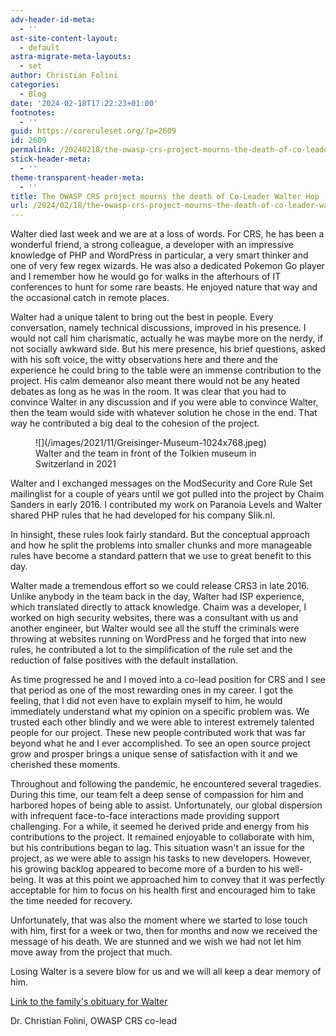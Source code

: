 ```yaml
---
adv-header-id-meta:
  - ''
ast-site-content-layout:
  - default
astra-migrate-meta-layouts:
  - set
author: Christian Folini
categories:
  - Blog
date: '2024-02-18T17:22:23+01:00'
footnotes:
  - ''
guid: https://coreruleset.org/?p=2609
id: 2609
permalink: /20240218/the-owasp-crs-project-mourns-the-death-of-co-leader-walter-hop/
stick-header-meta:
  - ''
theme-transparent-header-meta:
  - ''
title: The OWASP CRS project mourns the death of Co-Leader Walter Hop
url: /2024/02/18/the-owasp-crs-project-mourns-the-death-of-co-leader-walter-hop/
---
```



Walter died last week and we are at a loss of words. For CRS, he has been a wonderful friend, a strong colleague, a developer with an impressive knowledge of PHP and WordPress in particular, a very smart thinker and one of very few regex wizards. He was also a dedicated Pokemon Go player and I remember how he would go for walks in the afterhours of IT conferences to hunt for some rare beasts. He enjoyed nature that way and the occasional catch in remote places.

Walter had a unique talent to bring out the best in people. Every conversation, namely technical discussions, improved in his presence. I would not call him charismatic, actually he was maybe more on the nerdy, if not socially awkward side. But his mere presence, his brief questions, asked with his soft voice, the witty observations here and there and the experience he could bring to the table were an immense contribution to the project. His calm demeanor also meant there would not be any heated debates as long as he was in the room. It was clear that you had to convince Walter in any discussion and if you were able to convince Walter, then the team would side with whatever solution he chose in the end. That way he contributed a big deal to the cohesion of the project.

<figure class="wp-block-image size-large">![](/images/2021/11/Greisinger-Museum-1024x768.jpeg)<figcaption class="wp-element-caption">Walter and the team in front of the Tolkien museum in Switzerland in 2021</figcaption></figure>Walter and I exchanged messages on the ModSecurity and Core Rule Set mailinglist for a couple of years until we got pulled into the project by Chaim Sanders in early 2016. I contributed my work on Paranoia Levels and Walter shared PHP rules that he had developed for his company Slik.nl.

In hinsight, these rules look fairly standard. But the conceptual approach and how he split the problems into smaller chunks and more manageable rules have become a standard pattern that we use to great benefit to this day.

Walter made a tremendous effort so we could release CRS3 in late 2016. Unlike anybody in the team back in the day, Walter had ISP experience, which translated directly to attack knowledge. Chaim was a developer, I worked on high security websites, there was a consultant with us and another engineer, but Walter would see all the stuff the criminals were throwing at websites running on WordPress and he forged that into new rules, he contributed a lot to the simplification of the rule set and the reduction of false positives with the default installation.

As time progressed he and I moved into a co-lead position for CRS and I see that period as one of the most rewarding ones in my career. I got the feeling, that I did not even have to explain myself to him, he would immediately understand what my opinion on a specific problem was. We trusted each other blindly and we were able to interest extremely talented people for our project. These new people contributed work that was far beyond what he and I ever accomplished. To see an open source project grow and prosper brings a unique sense of satisfaction with it and we cherished these moments.

Throughout and following the pandemic, he encountered several tragedies. During this time, our team felt a deep sense of compassion for him and harbored hopes of being able to assist. Unfortunately, our global dispersion with infrequent face-to-face interactions made providing support challenging. For a while, it seemed he derived pride and energy from his contributions to the project. It remained enjoyable to collaborate with him, but his contributions began to lag. This situation wasn't an issue for the project, as we were able to assign his tasks to new developers. However, his growing backlog appeared to become more of a burden to his well-being. It was at this point we approached him to convey that it was perfectly acceptable for him to focus on his health first and encouraged him to take the time needed for recovery.

Unfortunately, that was also the moment where we started to lose touch with him, first for a week or two, then for months and now we received the message of his death. We are stunned and we wish we had not let him move away from the project that much.

Losing Walter is a severe blow for us and we will all keep a dear memory of him.  
  
[Link to the family's obituary for Walter](/images/2024/02/Digitale-rouwkaart-Walter-Hop.pdf)

Dr. Christian Folini, OWASP CRS co-lead